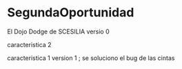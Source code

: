 # SegundaOportunidad
El Dojo Dodge de SCESILIA
versio 0 

caracteristica 2

caracteristica 1
version 1
;
se soluciono el bug de  las cintas 

